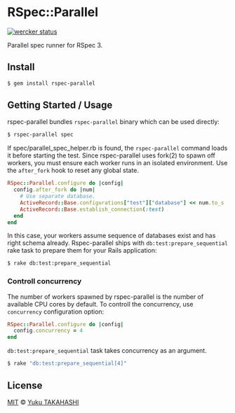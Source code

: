 # RSpec::Parallel

[![wercker status](https://app.wercker.com/status/214cac59fa2938c9d373983bba71623e/m/master "wercker status")](https://app.wercker.com/project/byKey/214cac59fa2938c9d373983bba71623e)

Parallel spec runner for RSpec 3.

## Install

```sh
$ gem install rspec-parallel
```

## Getting Started / Usage

rspec-parallel bundles `rspec-parallel` binary which can be used directly:

```sh
$ rspec-parallel spec
```

If spec/parallel_spec_helper.rb is found, the `rspec-parallel` command loads it before starting the test. Since rspec-parallel uses fork(2) to spawn off workers, you must ensure each worker runs in an isolated environment. Use the `after_fork` hook to reset any global state.

```ruby
RSpec::Parallel.configure do |config|
  config.after_fork do |num|
    # Use separate database.
    ActiveRecord::Base.configurations["test"]["database"] << num.to_s
    ActiveRecord::Base.establish_connection(:test)
  end
end
```

In this case, your workers assume sequence of databases exist and has right schema already. Rspec-parallel ships with `db:test:prepare_sequential` rake task to prepare them for your Rails application:

```sh
$ rake db:test:prepare_sequential
```

### Controll concurrency

The number of workers spawned by rspec-parallel is the number of available CPU cores by default. To controll the concurrency, use `concurrency` configuration option:

```ruby
RSpec::Parallel.configure do |config|
  config.concurrency = 4
end
```

`db:test:prepare_sequential` task takes concurrency as an argument.

```sh
$ rake "db:test:prepare_sequential[4]"
```

## License

[MIT](https://github.com/yuku-t/rspec-parallel/blob/master/LICENSE) © [Yuku TAKAHASHI](https://github.com/yuku-t)
